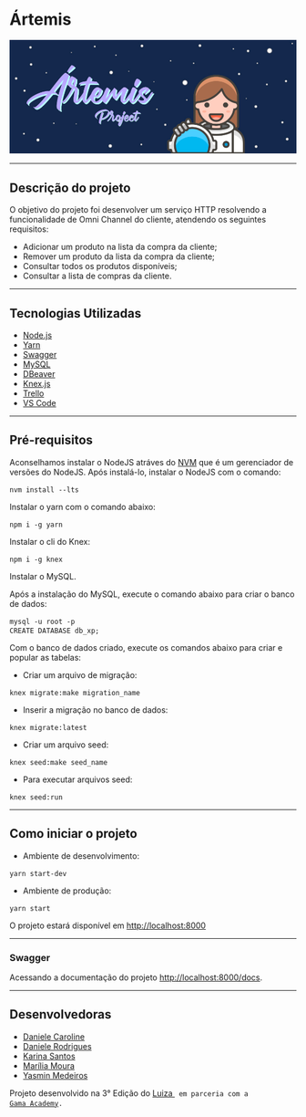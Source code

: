 # Ártemis

![Artemis](https://github.com/DaniCaroline/Artemis/blob/main/public/artemis.jpg)

---

## Descrição do projeto

O objetivo do projeto foi desenvolver um serviço HTTP resolvendo a funcionalidade de Omni Channel do cliente, atendendo os seguintes requisitos:

- Adicionar um produto na lista da compra da cliente;
- Remover um produto da lista da compra da cliente;
- Consultar todos os produtos disponíveis;
- Consultar a lista de compras da cliente.

---

## Tecnologias Utilizadas

- [Node.js](https://nodejs.org/en/)
- [Yarn](https://yarnpkg.com/)
- [Swagger](https://swagger.io/)
- [MySQL](https://mysql.com)
- [DBeaver](https://dbeaver.io/)
- [Knex.js](http://knexjs.org/)
- [Trello](https://trello.com/)
- [VS Code](https://code.visualstudio.com/)

---

## Pré-requisitos

Aconselhamos instalar o NodeJS atráves do [NVM](https://github.com/nvm-sh/nvm) que é um gerenciador de versões do NodeJS. Após instalá-lo, instalar o NodeJS com o comando:

```
nvm install --lts
```

Instalar o yarn com o comando abaixo:

```
npm i -g yarn
```

Instalar o cli do Knex:

```
npm i -g knex
```

Instalar o MySQL.

Após a instalação do MySQL, execute o comando abaixo para criar o banco de dados:

```
mysql -u root -p
CREATE DATABASE db_xp;
```

Com o banco de dados criado, execute os comandos abaixo para criar e popular as tabelas:

- Criar um arquivo de migração:

```
knex migrate:make migration_name
```

- Inserir a migração no banco de dados:

```
knex migrate:latest
```

- Criar um arquivo seed:

```
knex seed:make seed_name
```

- Para executar arquivos seed:

```
knex seed:run
```

---

## Como iniciar o projeto

- Ambiente de desenvolvimento:

```
yarn start-dev
```

- Ambiente de produção:

```
yarn start
```

O projeto estará disponível em <http://localhost:8000>

---

### Swagger

Acessando a documentação do projeto <http://localhost:8000/docs>.

---

## Desenvolvedoras

- [Daniele Caroline](https://github.com/DaniCaroline)
- [Daniele Rodrigues](https://github.com/livibellyrds)
- [Karina Santos](https://github.com/KarinaFS)
- [Marília Moura](https://github.com/Mariliamourafer)
- [Yasmin Medeiros](https://github.com/medeiros-yasmin)

Projeto desenvolvido na 3° Edição do [Luiza <Code>](https://github.com/luizalabs) em parceria com a [Gama Academy](https://github.com/gamaacademy).
